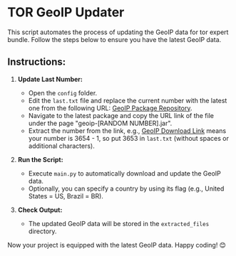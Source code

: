 # TOR GeoIP Updater

This script automates the process of updating the GeoIP data for tor expert bundle. Follow the steps below to ensure you have the latest GeoIP data.

## Instructions:

1. **Update Last Number:**
   - Open the `config` folder.
   - Edit the `last.txt` file and replace the current number with the latest one from the following URL: [GeoIP Package Repository](https://gitlab.torproject.org/tpo/network-health/metrics/geoip-data/-/packages/).
   - Navigate to the latest package and copy the URL link of the file under the page "geoip-[RANDOM NUMBER].jar".
   - Extract the number from the link, e.g., [GeoIP Download Link](https://gitlab.torproject.org/tpo/network-health/metrics/geoip-data/-/package_files/3654/download) means your number is 3654 - 1, so put 3653 in `last.txt` (without spaces or additional characters).

2. **Run the Script:**
   - Execute `main.py` to automatically download and update the GeoIP data.
   - Optionally, you can specify a country by using its flag (e.g., United States = US, Brazil = BR).

3. **Check Output:**
   - The updated GeoIP data will be stored in the `extracted_files` directory.

Now your project is equipped with the latest GeoIP data. Happy coding! 😊
